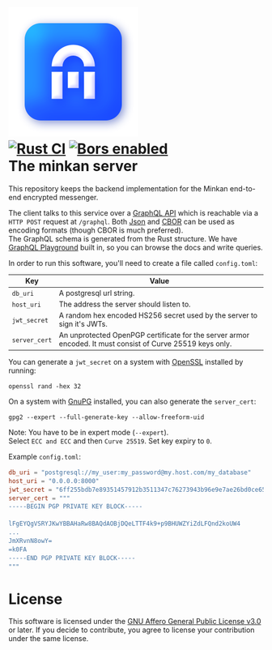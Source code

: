 <h1>
  <img title="The minkan server" alt="Logo" src="https://github.com/minkan-chat/brand/blob/c14117873fd209ed9ccd93b3d2617151cf0ee832/assets/3d/logo-borders@512.png" width="256" />
  <br>
  <a href="https://github.com/minkan-chat/server/actions/workflows/ci.yml"><img alt="Rust CI" src="https://github.com/minkan-chat/server/actions/workflows/ci.yml/badge.svg"></a>
  <a href="https://app.bors.tech/repositories/36806"><img src="https://bors.tech/images/badge_small.svg" alt="Bors enabled"></a>
  <br>
  The minkan server
</h1>
This repository keeps the backend implementation for the Minkan end-to-end encrypted messenger.

The client talks to this service over a <a href="https://graphql.org/">GraphQL API</a> which is reachable via a ``HTTP POST`` request at ``/graphql``. Both <a href="https://https://www.json.org/json-en.html">Json</a> and <a href="https://cbor.io/">CBOR</a> can be used as encoding formats (though CBOR is much preferred).
<br>
The GraphQL schema is generated from the Rust structure. We have <a href="https://github.com/graphql/graphql-playground">GraphQL Playground</a> built in, so you can browse the docs and write queries.

In order to run this software, you'll need to create a file called ``config.toml``:

| Key             | Value                                                                                                      |
|-----------------|------------------------------------------------------------------------------------------------------------|
| ``db_uri``      | A postgresql url string.                                                                                   |
| ``host_uri``    | The address the server should listen to.                                                                   |
| ``jwt_secret``  | A random hex encoded HS256 secret used by the server to sign it's JWTs.                                    |
| ``server_cert`` | An unprotected OpenPGP certificate for the server armor encoded. It must consist of Curve 25519 keys only. |

You can generate a ``jwt_secret`` on a system with <a href="https://www.openssl.org/">OpenSSL</a> installed by running:

```
openssl rand -hex 32
```

On a system with <a href="https://gnupg.org/">GnuPG</a> installed, you can also generate the ``server_cert``:

```
gpg2 --expert --full-generate-key --allow-freeform-uid
```

Note: You have to be in expert mode (``--expert``).
<br>
Select ``ECC and ECC`` and then ``Curve 25519``. Set key expiry to ``0``.

Example ``config.toml``:

```toml
db_uri = "postgresql://my_user:my_password@my.host.com/my_database"
host_uri = "0.0.0.0:8000"
jwt_secret = "6ff255bdb7e89351457912b3511347c76273943b96e9e7ae26bd0ce6513c917f"
server_cert = """
-----BEGIN PGP PRIVATE KEY BLOCK-----

lFgEYQgVSRYJKwYBBAHaRw8BAQdAOBjDQeLTTF4k9+p9BHUWZYiZdLFQnd2koUW4
...
JmXRvnN8owY=
=k0FA
-----END PGP PRIVATE KEY BLOCK-----
"""
```

<h1>License</h1>
This software is licensed under the <a href="https://www.gnu.org/licenses/agpl-3.0.txt">GNU Affero General Public License v3.0</a> or later. If you decide to contribute, you agree to license your contribution under the same license.
